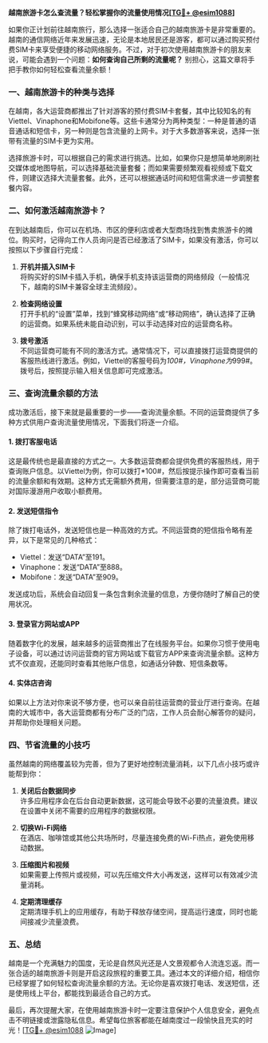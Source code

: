 **越南旅游卡怎么查流量？轻松掌握你的流量使用情况[[TG💪+ @esim1088](https://t.me/s/esim1088)]**

如果你正计划前往越南旅行，那么选择一张适合自己的越南旅游卡是非常重要的。越南的通信网络近年来发展迅速，无论是本地居民还是游客，都可以通过购买预付费SIM卡来享受便捷的移动网络服务。不过，对于初次使用越南旅游卡的朋友来说，可能会遇到一个问题：**如何查询自己所剩的流量呢？** 别担心，这篇文章将手把手教你如何轻松查看流量余额！

### 一、越南旅游卡的种类与选择

在越南，各大运营商都推出了针对游客的预付费SIM卡套餐，其中比较知名的有Viettel、Vinaphone和Mobifone等。这些卡通常分为两种类型：一种是普通的语音通话和短信卡，另一种则是包含流量的上网卡。对于大多数游客来说，选择一张带有流量的SIM卡更为实用。

选择旅游卡时，可以根据自己的需求进行挑选。比如，如果你只是想简单地刷刷社交媒体或地图导航，可以选择基础流量套餐；而如果需要频繁观看视频或下载文件，则建议选择大流量套餐。此外，还可以根据通话时间和短信需求进一步调整套餐内容。

### 二、如何激活越南旅游卡？

在到达越南后，你可以在机场、市区的便利店或者大型商场找到售卖旅游卡的摊位。购买时，记得向工作人员询问是否已经激活了SIM卡，如果没有激活，你可以按照以下步骤自行完成：

1. **开机并插入SIM卡**  
   将购买好的SIM卡插入手机，确保手机支持该运营商的网络频段（一般情况下，越南的SIM卡兼容全球主流频段）。

2. **检查网络设置**  
   打开手机的“设置”菜单，找到“蜂窝移动网络”或“移动网络”，确认选择了正确的运营商。如果系统未能自动识别，可以手动选择对应的运营商名称。

3. **拨号激活**  
   不同运营商可能有不同的激活方式。通常情况下，可以直接拨打运营商提供的客服热线进行激活。例如，Viettel的客服号码为*100#，Vinaphone为*999#。拨号后，按照提示输入相关信息即可完成激活。

### 三、查询流量余额的方法

成功激活后，接下来就是最重要的一步——查询流量余额。不同的运营商提供了多种方式供用户查询流量使用情况，下面我们将逐一介绍。

#### 1. 拨打客服电话
这是最传统也是最直接的方式之一。大多数运营商都会提供免费的客服热线，用于查询账户信息。以Viettel为例，你可以拨打*100#，然后按提示操作即可查看当前的流量余额和有效期。这种方式无需额外费用，但需要注意的是，部分运营商可能对国际漫游用户收取小额费用。

#### 2. 发送短信指令
除了拨打电话外，发送短信也是一种高效的方式。不同运营商的短信指令略有差异，以下是常见的几种格式：
- Viettel：发送“DATA”至191。
- Vinaphone：发送“DATA”至888。
- Mobifone：发送“DATA”至909。

发送成功后，系统会自动回复一条包含剩余流量的信息，方便你随时了解自己的使用状况。

#### 3. 登录官方网站或APP
随着数字化的发展，越来越多的运营商推出了在线服务平台。如果你习惯于使用电子设备，可以通过访问运营商的官方网站或下载官方APP来查询流量余额。这种方式不仅直观，还能同时查看其他账户信息，如通话分钟数、短信条数等。

#### 4. 实体店咨询
如果以上方法对你来说不够方便，也可以亲自前往运营商的营业厅进行查询。在越南的大城市中，各大运营商都有分布广泛的门店，工作人员会耐心解答你的疑问，并帮助你处理相关问题。

### 四、节省流量的小技巧

虽然越南的网络覆盖较为完善，但为了更好地控制流量消耗，以下几点小技巧或许能帮到你：

1. **关闭后台数据同步**  
   许多应用程序会在后台自动更新数据，这可能会导致不必要的流量浪费。建议在设置中关闭不需要的应用程序的数据权限。

2. **切换Wi-Fi网络**  
   在酒店、咖啡馆或其他公共场所时，尽量连接免费的Wi-Fi热点，避免使用移动数据。

3. **压缩图片和视频**  
   如果需要上传照片或视频，可以先压缩文件大小再发送，这样可以有效减少流量消耗。

4. **定期清理缓存**  
   定期清理手机上的应用缓存，有助于释放存储空间，提高运行速度，同时也能间接减少流量浪费。

### 五、总结

越南是一个充满魅力的国度，无论是自然风光还是人文景观都令人流连忘返。而一张合适的越南旅游卡则是开启这段旅程的重要工具。通过本文的详细介绍，相信你已经掌握了如何轻松查询流量余额的方法。无论你是喜欢拨打电话、发送短信，还是使用线上平台，都能找到最适合自己的方式。

最后，再次提醒大家，在使用越南旅游卡时一定要注意保护个人信息安全，避免点击不明链接或泄露隐私信息。希望每位旅客都能在越南度过一段愉快且充实的时光！[[TG💪+ @esim1088](https://t.me/s/esim1088) ![Image](https://i.postimg.cc/4NQfJmqS/Snipaste-2025-05-13-00-14-12.png)]